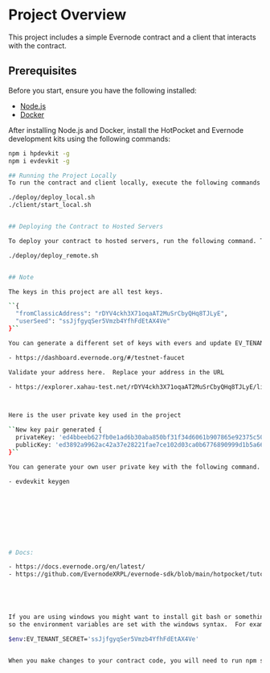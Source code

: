 # Project Overview
This project includes a simple Evernode contract and a client that interacts with the contract.

## Prerequisites
Before you start, ensure you have the following installed:
- [Node.js](https://nodejs.org/en/download)
- [Docker](https://www.docker.com/get-started/)

After installing Node.js and Docker, install the HotPocket and Evernode development kits using the following commands:
```bash
npm i hpdevkit -g
npm i evdevkit -g

## Running the Project Locally
To run the contract and client locally, execute the following commands in two different terminals. Ensure the contract starts logging before launching the client:

./deploy/deploy_local.sh 
./client/start_local.sh 


## Deploying the Contract to Hosted Servers

To deploy your contract to hosted servers, run the following command. This will bundle and deploy the contract to the nftstiches.com Evernode host and then launch a client to send a hello message to it:

./deploy/deploy_remote.sh


## Note

The keys in this project are all test keys.

``{
  "fromClassicAddress": "rDYV4ckh3X71oqaAT2MuSrCbyQHq8TJLyE",
  "userSeed": "ssJjfgyqSer5Vmzb4YfhFdEtAX4Ve"
}``

You can generate a different set of keys with evers and update EV_TENANT_SECRET at the top of deploy/deploy_remote.sh script with your seed

- https://dashboard.evernode.org/#/testnet-faucet

Validate your address here.  Replace your address in the URL

- https://explorer.xahau-test.net/rDYV4ckh3X71oqaAT2MuSrCbyQHq8TJLyE/lines



Here is the user private key used in the project

``New key pair generated {
  privateKey: 'ed4bbeeb627fb0e1ad6b30aba850bf31f34d6061b907865e92375c50b0d19fcbf03892a9962ac42a37e28221fae7ce102d03ca0b6776890999d1b5a665d3f94bb5',
  publicKey: 'ed3892a9962ac42a37e28221fae7ce102d03ca0b6776890999d1b5a665d3f94bb5'
}``

You can generate your own user private key with the following command.  Update EV_USER_PRIVATE_KEY at the top of deploy/deploy_remote.sh with your privateKey 

- evdevkit keygen









# Docs:

- https://docs.evernode.org/en/latest/
- https://github.com/EvernodeXRPL/evernode-sdk/blob/main/hotpocket/tutorial-basics.md





If you are using windows you might want to install git bash or something to run the start and deploy scripts in there.   Otherwise you can update the scripts 
so the environment variables are set with the windows syntax.  For example

$env:EV_TENANT_SECRET='ssJjfgyqSer5Vmzb4YfhFdEtAX4Ve'


When you make changes to your contract code, you will need to run npm start in the contract directory which will update the dist/index.js with your new code.